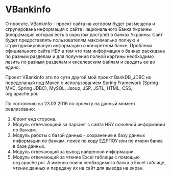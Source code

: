 # VBankinfo
О проекте. 
VBankinfo - проект сайта на котором будет размещена и сгрупирована информация с сайта Национального Банка Украины
(инорфмация которая есть в окрытом доступе) о банках Украины. Сайт будет предоставлять пользователям максимально полную и 
структуризированую информацию о конкретном банке. Проблема официального сайта НБУ в том что там информация о банках раскидана по разным 
разделам и для получения полной картины необходимо лазить по разным разделам и екселевским файлам и сводить ее во едино.

Проект VBankinfo это по сути другой мой проект BankDB_JDBC но переделаный под Maven с использованием Spring Framework 
(Spring MVC, Spring JDBC), MySQL, Jsoup, JSP, JSTL, HTML, CSS, org.apache.poi. 

По состоянию на 23.03.2016 по проекту на данный момент реализовано:
1. Фронт енд сторона.
2. Модуль отвечающиий за парсинг с сайта НБУ основной информайии по банкам.
3. Модуль работы с базой данных - сохранение в базу данных информации по банкам, поиск по коду ЕДРПОУ или по имени банка в базе данных.
4. Модуль отвечающий за вывод найденной информации.
5. Модуль отвечающий за чтение Excel таблицы с помощью org.apache.poi. А именно поиск необходимого банка в Excel таблице, чтение данных и передачу их на сайт для вывода на екран.

